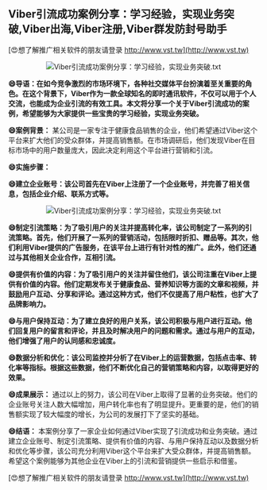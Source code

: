 ## **Viber引流成功案例分享：学习经验，实现业务突破,Viber出海,Viber注册,Viber群发防封号助手**

[😍想了解推广相关软件的朋友请登录 http://www.vst.tw](http://www.vst.tw)

 <center><img src="https://vst.tw/MP4/tuiguang/png/5.png" alt="Viber引流成功案例分享：学习经验，实现业务突破.txt"></center>

**😄导语：在如今竞争激烈的市场环境下，各种社交媒体平台扮演着至关重要的角色。在这个背景下，Viber作为一款全球知名的即时通讯软件，不仅可以用于个人交流，也能成为企业引流的有效工具。本文将分享一个关于Viber引流成功的案例，希望能够为大家提供一些宝贵的学习经验，实现业务突破。**

**😄案例背景：**
某公司是一家专注于健康食品销售的企业，他们希望通过Viber这个平台来扩大他们的受众群体，并提高销售额。在市场调研后，他们发现Viber在目标市场中的用户数量庞大，因此决定利用这个平台进行营销和引流。

**😄实施步骤：**

**😄建立企业账号：该公司首先在Viber上注册了一个企业账号，并完善了相关信息，包括企业介绍、联系方式等。**

 <center><img src="https://vst.tw/MP4/tuiguang/png/2.png" alt="Viber引流成功案例分享：学习经验，实现业务突破.txt"></center>

**😄制定引流策略：为了吸引用户的关注并提高转化率，该公司制定了一系列的引流策略。首先，他们开展了一系列的营销活动，包括限时折扣、赠品等。其次，他们利用Viber提供的广告服务，在该平台上进行有针对性的推广。此外，他们还通过与其他相关企业合作，互相引流。**

**😄提供有价值的内容：为了吸引用户的关注并留住他们，该公司注重在Viber上提供有价值的内容。他们定期发布关于健康食品、营养知识等方面的文章和视频，并鼓励用户互动、分享和评论。通过这种方式，他们不仅提高了用户粘性，也扩大了品牌影响力。**

**😄与用户保持互动：为了建立良好的用户关系，该公司积极与用户进行互动。他们回复用户的留言和评论，并且及时解决用户的问题和需求。通过与用户的互动，他们增强了用户的认同感和忠诚度。**

**😄数据分析和优化：该公司监控并分析了在Viber上的运营数据，包括点击率、转化率等指标。根据这些数据，他们不断优化自己的营销策略和内容，以取得更好的效果。**

**😄成果展示：**
通过以上的努力，该公司在Viber上取得了显著的业务突破。他们的企业账号关注人数大幅增加，用户转化率也有了明显提升。更重要的是，他们的销售额实现了较大幅度的增长，为公司的发展打下了坚实的基础。

**😄结语：**
本案例分享了一家企业如何通过Viber实现了引流成功和业务突破。通过建立企业账号、制定引流策略、提供有价值的内容、与用户保持互动以及数据分析和优化等步骤，该公司充分利用Viber这个平台来扩大受众群体，并提高销售额。希望这个案例能够为其他企业在Viber上的引流和营销提供一些启示和借鉴。

[😍想了解推广相关软件的朋友请登录 http://www.vst.tw](http://www.vst.tw)



